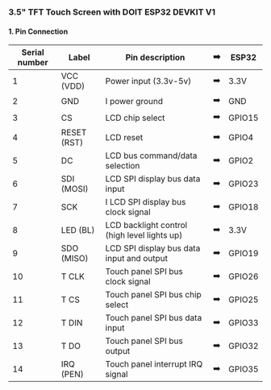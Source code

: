 ### 3.5" TFT Touch Screen with DOIT ESP32 DEVKIT V1   
#### 1. Pin Connection


| Serial number | Label       | 	Pin description                             | ➡️  | ESP32  |
|---------------|-------------|----------------------------------------------|-----|--------|
| 1	            | VCC (VDD)   | 	Power input (3.3v-5v)                       | ➡️  | 3.3V   |
| 2	            | GND	        | I power ground                               | ➡️  | GND    |
| 3	            | CS	         | LCD chip select                              | ➡️  | GPIO15 |
| 4	            | RESET (RST) | 	LCD reset                                   | ➡️  | GPIO4  |
| 5	            | DC	         | LCD bus command/data selection               | ➡️  | GPIO2  |
| 6	            | SDI (MOSI)	 | LCD SPI display bus data input               | ➡️  | GPIO23 |
| 7	            | SCK	        | I LCD SPI display bus clock signal           | ➡️  | GPIO18 |
| 8	            | LED (BL)	   | LCD backlight control (high level lights up) | ➡️  | 3.3V   |
| 9	            | SDO (MISO)	 | LCD SPI display bus data input and output    | ➡️  | GPIO19 |
| 10	           | T CLK	      | Touch panel SPI bus clock signal             | ➡️  | GPIO26 |
| 11	           | T CS	       | Touch panel SPI bus chip select              | ➡️  | GPIO25 |
| 12	           | T DIN	      | Touch panel SPI bus data input               | ➡️  | GPIO33 |
| 13	           | T DO	       | Touch panel SPI bus output                   | ➡️  | GPIO32 |
| 14	           | IRQ (PEN)   | 	Touch panel interrupt IRQ signal            | ➡️  | GPIO35 |

